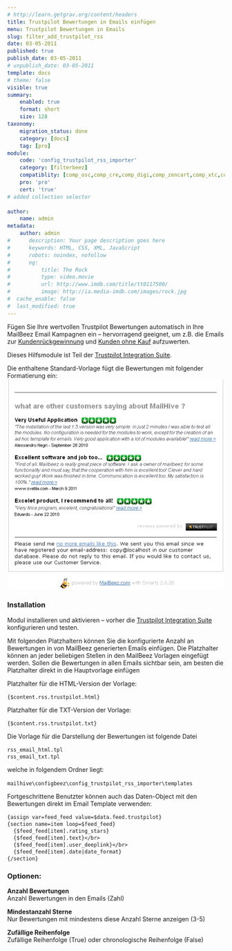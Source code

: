 ```yaml
---
# http://learn.getgrav.org/content/headers
title: Trustpilot Bewertungen in Emails einfügen
menu: Trustpilot Bewertungen in Emails
slug: filter_add_trustpilot_rss
date: 03-05-2011
published: true
publish_date: 03-05-2011
# unpublish_date: 03-05-2011
template: docs
# theme: false
visible: true
summary:
    enabled: true
    format: short
    size: 128
taxonomy:
    migration_status: done
    category: [docs]
    tag: [pro]
module:
    code: 'config_trustpilot_rss_importer'
    category: [filterbeez]
    compatiblity: [comp_osc,comp_cre,comp_digi,comp_zencart,comp_xtc,comp_xtcm2,comp_gambio]
    pro: 'pro'
    cert: 'true'         
# added collection selector

author:
    name: admin
metadata:
    author: admin
#      description: Your page description goes here
#      keywords: HTML, CSS, XML, JavaScript
#      robots: noindex, nofollow
#      og:
#          title: The Rock
#          type: video.movie
#          url: http://www.imdb.com/title/tt0117500/
#          image: http://ia.media-imdb.com/images/rock.jpg
#  cache_enable: false
#  last_modified: true
---
```


Fügen Sie Ihre wertvollen Trustpilot Bewertungen automatisch in Ihre MailBeez Email Kampagnen ein – hervorragend geeignet, um z.B. die Emails zur [Kundenrückgewinnung](/dokumentation/mailbeez/winback_advanced) und [Kunden ohne Kauf](/dokumentation/mailbeez/nopurchase_advanced) aufzuwerten.

Dieses Hilfsmodule ist Teil der [Trustpilot Integration Suite](/dokumentation/configbeez/config_trustpilot_rss_importer/ "Trustpilot Integration Suite").

Die enthaltene Standard-Vorlage fügt die Bewertungen mit folgender Formatierung ein:
![](Screen_default_email_template.png)


### Installation

Modul installieren und aktivieren – vorher die [Trustpilot Integration Suite](/dokumentation/configbeez/config_trustpilot_rss_importer/ "Trustpilot Integration Suite") konfigurieren und testen.

Mit folgenden Platzhaltern können Sie die konfigurierte Anzahl an Bewertungen in von MailBeez generierten Emails einfügen. Die Platzhalter können an jeder beliebigen Stellen in den MailBeez Vorlagen eingefügt werden. Sollen die Bewertungen in allen Emails sichtbar sein, am besten die Platzhalter direkt in die Hauptvorlage einfügen

Platzhalter für die HTML-Version der Vorlage:

```
{$content.rss.trustpilot.html}
```

Platzhalter für die TXT-Version der Vorlage:

```
{$content.rss.trustpilot.txt}
```

Die Vorlage für die Darstellung der Bewertungen ist folgende Datei

```
rss_email_html.tpl  
rss_email_txt.tpl
```

welche in folgendem Ordner liegt:

`mailhive\configbeez\config_trustpilot_rss_importer\templates`

Fortgeschrittene Benutzter können auch das Daten-Object mit den Bewertungen direkt im Email Template verwenden:


```
{assign var=feed_feed value=$data.feed.trustpilot}
{section name=item loop=$feed_feed}
  {$feed_feed[item].rating_stars}
  {$feed_feed[item].text}</br>
  {$feed_feed[item].user_deeplink}</br>
  {$feed_feed[item].date|date_format}
{/section}
```


### Optionen:

**Anzahl Bewertungen**  
 Anzahl Bewertungen in den Emails (Zahl)

**Mindestanzahl Sterne**  
 Nur Bewertungen mit mindestens diese Anzahl Sterne anzeigen (3-5)

**Zufällige Reihenfolge**  
 Zufällige Reihenfolge (True) oder chronologische Reihenfolge (False)

 